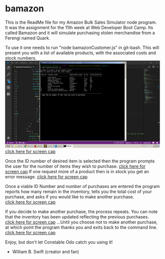 # bamazon

This is the ReadMe file for my Amazon Bulk Sales Simulator node program. It was the assignment for the 11th week at Web Developer Boot Camp.  Its called Bamazon and it will simulate purchasing stolen merchandise from a Ferengi named Quark.

To use it one needs to run "node bamazonCustomer.js" in git-bash.  This will present you with a list of available products, with the associated costs and stock numbers.
![alt text](/image1.jpg?raw=true "first pic")  
	[click here for screen cap](https://drive.google.com/open?id=1Ls-mekG3JdX668jkXHa70LnC4rcEN44Q)

Once the ID number of desired item is selected then the program prompts the user for the number of items they wish to purchase.
   	[click here for screen cap](https://drive.google.com/open?id=1sYSXfEGBsxo62m5Q1eFO0kJlPJCCBzBP)
If one request more of a product then is in stock you get an error message.
 	[click here for screen cap](https://drive.google.com/open?id=19r2gEQc9n6bRyZhdJXW09YRCx8CwEwkv)

Once a viable ID Number and number of purchases are entered the program reports how many remain in the inventory, tells you the total cost of your purchase, and asks if you would like to make another purchase.  
	[click here for screen cap](https://drive.google.com/open?id=1EG0jIcgKkRCkg0XEwwn6crY2mwnq6OHP)

If you decide to make another purchase, the process repeats.  You can note that the inventory has been updated reflecting the previous purchases.    
	[click here for screen cap](https://drive.google.com/open?id=1cg3eCqAIcPxFDhPSPoYmSTDvEhsM5gyl)
...Until you choose not to make another purchase, at which point the program thanks you and exits back to the command line.  
	[click here for screen cap](https://drive.google.com/open?id=1xcjVXE1gyqM5NYvHTP7OndbuGxkinHmA)

Enjoy, but don't let Constable Odo catch you using it!

- William B. Swift (creator and fan)
